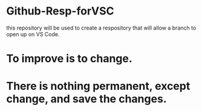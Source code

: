 # Github-Resp-forVSC
this repository will be used to create a respository that will allow a branch to open up on VS Code.
# To improve is to change.

# There is nothing permanent, except change, and save the changes.
